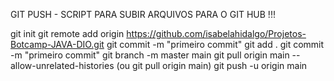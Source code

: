 GIT PUSH - SCRIPT PARA SUBIR ARQUIVOS PARA O GIT HUB !!!

git init
git remote add origin https://github.com/isabelahidalgo/Projetos-Botcamp-JAVA-DIO.git
git commit -m "primeiro commit"
git add .
git commit -m "primeiro commit"
git branch -m master main
git pull origin main --allow-unrelated-histories (ou git pull origin main)
git push -u origin main